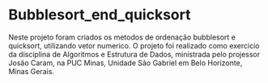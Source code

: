 # Bubblesort_end_quicksort
Neste projeto foram criados os metodos de ordenação bubblesort e quicksort, utilizando vetor numerico.  O projeto foi realizado como exercicio da disciplina de Algoritmos e Estrutura de Dados, ministrada pelo projessor Josão Caram, na PUC Minas, Unidade São Gabriel em Belo Horizonte, Minas Gerais.
